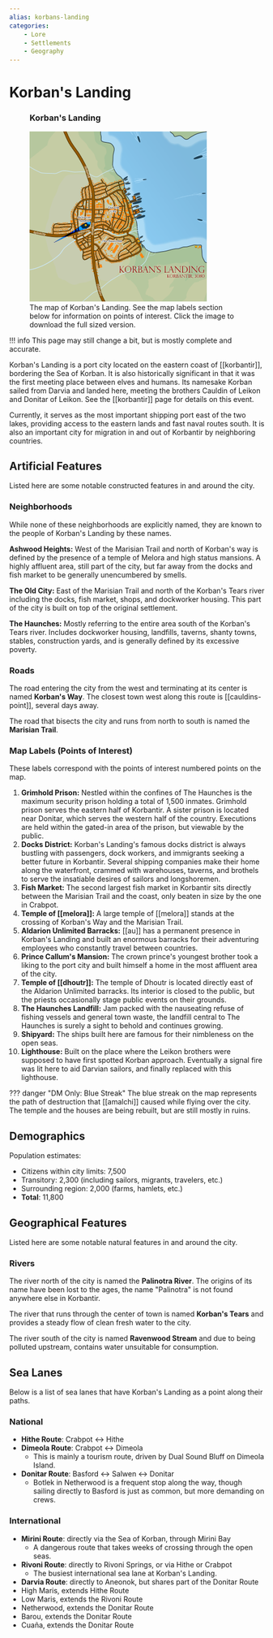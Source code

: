 ```yaml
---
alias: korbans-landing
categories:
    - Lore
    - Settlements
    - Geography
---
```


# Korban's Landing

<figure class="infobox right">
  <h3>Korban's Landing</h3>
  <a href="/assets/images/korbans-landing-full.png">
    <img src="/assets/images/korbans-landing-tiny.png" />
  </a>
  <figcaption>
    The map of Korban's Landing. See the map labels section below for information on points of interest. Click the image to download the full sized version.
  </figcaption>
</figure>

!!! info
    This page may still change a bit, but is mostly complete and accurate.

Korban's Landing is a port city located on the eastern coast of [[korbantir]], bordering the Sea of Korban. It is also historically significant in that it was the first meeting place between elves and humans. Its namesake Korban sailed from Darvia and landed here, meeting the brothers Cauldin of Leikon and Donitar of Leikon. See the [[korbantir]] page for details on this event.

Currently, it serves as the most important shipping port east of the two lakes, providing access to the eastern lands and fast naval routes south. It is also an important city for migration in and out of Korbantir by neighboring countries.

## Artificial Features

Listed here are some notable constructed features in and around the city.

### Neighborhoods

While none of these neighborhoods are explicitly named, they are known to the people of Korban's Landing by these names.

**Ashwood Heights:** West of the Marisian Trail and north of Korban's way is defined by the presence of a temple of Melora and high status mansions. A highly affluent area, still part of the city, but far away from the docks and fish market to be generally unencumbered by smells.

**The Old City:** East of the Marisian Trail and north of the Korban's Tears river including the docks, fish market, shops, and dockworker housing. This part of the city is built on top of the original settlement.

**The Haunches:** Mostly referring to the entire area south of the Korban's Tears river. Includes dockworker housing, landfills, taverns, shanty towns, stables, construction yards, and is generally defined by its excessive poverty.

### Roads

The road entering the city from the west and terminating at its center is named **Korban's Way**. The closest town west along this route is [[cauldins-point]], several days away.

The road that bisects the city and runs from north to south is named the **Marisian Trail**.

### Map Labels (Points of Interest)

These labels correspond with the points of interest numbered points on the map.

1. **Grimhold Prison:** Nestled within the confines of The Haunches is the maximum security prison holding a total of 1,500 inmates. Grimhold prison serves the eastern half of Korbantir. A sister prison is located near Donitar, which serves the western half of the country. Executions are held within the gated-in area of the prison, but viewable by the public.
2. **Docks District:** Korban's Landing's famous docks district is always bustling with passengers, dock workers, and immigrants seeking a better future in Korbantir. Several shipping companies make their home along the waterfront, crammed with warehouses, taverns, and brothels to serve the insatiable desires of sailors and longshoremen.
3. **Fish Market:** The second largest fish market in Korbantir sits directly between the Marisian Trail and the coast, only beaten in size by the one in Crabpot.
4. **Temple of [[melora]]:** A large temple of [[melora]] stands at the crossing of Korban's Way and the Marisian Trail.
5. **Aldarion Unlimited Barracks:** [[au]] has a permanent presence in Korban's Landing and built an enormous barracks for their adventuring employees who constantly travel between countries.
6. **Prince Callum's Mansion:** The crown prince's youngest brother took a liking to the port city and built himself a home in the most affluent area of the city.
7. **Temple of [[dhoutr]]:** The temple of Dhoutr is located directly east of the Aldarion Unlimited barracks. Its interior is closed to the public, but the priests occasionally stage public events on their grounds.
8. **The Haunches Landfill:** Jam packed with the nauseating refuse of fishing vessels and general town waste, the landfill central to The Haunches is surely a sight to behold and continues growing.
9. **Shipyard:** The ships built here are famous for their nimbleness on the open seas.
10. **Lighthouse:** Built on the place where the Leikon brothers were supposed to have first spotted Korban approach. Eventually a signal fire was lit here to aid Darvian sailors, and finally replaced with this lighthouse.

??? danger "DM Only: Blue Streak"
    The blue streak on the map represents the path of destruction that [[amalchi]] caused while flying over the city. The temple and the houses are being rebuilt, but are still mostly in ruins.

## Demographics

Population estimates:

- Citizens within city limits: 7,500
- Transitory: 2,300 (including sailors, migrants, travelers, etc.)
- Surrounding region: 2,000 (farms, hamlets, etc.)
- **Total**: 11,800

## Geographical Features

Listed here are some notable natural features in and around the city.

### Rivers

The river north of the city is named the **Palinotra River**. The origins of its name have been lost to the ages, the name "Palinotra" is not found anywhere else in Korbantir.

The river that runs through the center of town is named **Korban's Tears** and provides a steady flow of clean fresh water to the city.

The river south of the city is named **Ravenwood Stream** and due to being polluted upstream, contains water unsuitable for consumption.

## Sea Lanes

Below is a list of sea lanes that have Korban's Landing as a point along their paths.

### National

- **Hithe Route**: Crabpot ↔ Hithe
- **Dimeola Route**: Crabpot ↔ Dimeola
  - This is mainly a tourism route, driven by Dual Sound Bluff on Dimeola Island.
- **Donitar Route**: Basford ↔ Salwen ↔ Donitar
  - Botlek in Netherwood is a frequent stop along the way, though sailing directly to Basford is just as common, but more demanding on crews.

### International

- **Mirini Route**: directly via the Sea of Korban, through Mirini Bay
  - A dangerous route that takes weeks of crossing through the open seas.
- **Rivoni Route**: directly to Rivoni Springs, or via Hithe or Crabpot
  - The busiest international sea lane at Korban's Landing.
- **Darvia Route**: directly to Aneonok, but shares part of the Donitar Route
- High Maris, extends Hithe Route
- Low Maris, extends the Rivoni Route
- Netherwood, extends the Donitar Route
- Barou, extends the Donitar Route
- Cuaña, extends the Donitar Route
